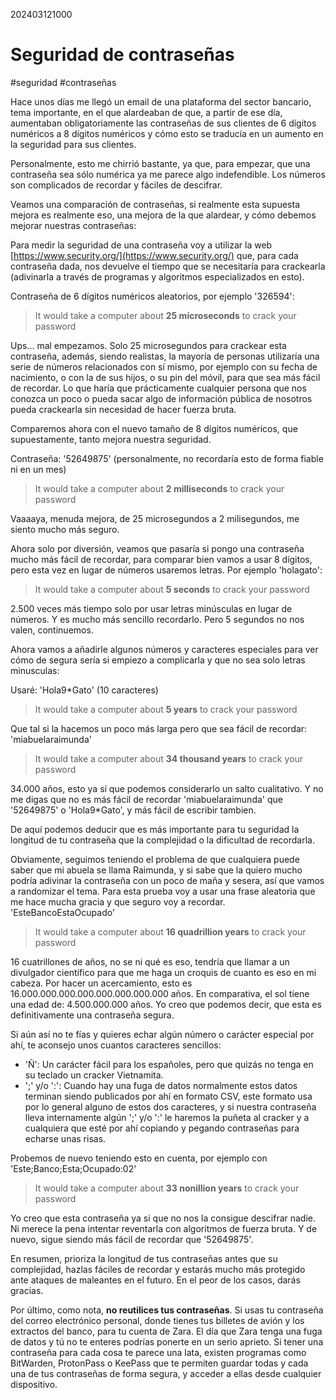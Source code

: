 202403121000
# Seguridad de contraseñas
#seguridad #contraseñas

Hace unos días me llegó un email de una plataforma del sector bancario, tema importante, en el que alardeaban de que, a partir de ese día, aumentaban obligatoriamente las contraseñas de sus clientes de 6 dígitos numéricos a 8 dígitos numéricos y cómo esto se traducía en un aumento en la seguridad para sus clientes.

Personalmente, esto me chirrió bastante, ya que, para empezar, que una contraseña sea sólo numérica ya me parece algo indefendible. Los números son complicados de recordar y fáciles de descifrar.

Veamos una comparación de contraseñas, si realmente esta supuesta mejora es realmente eso, una mejora de la que alardear, y cómo debemos mejorar nuestras contraseñas:

Para medir la seguridad de una contraseña voy a utilizar la web [https://www.security.org/](https://www.security.org/) que, para cada contraseña dada, nos devuelve el tiempo que se necesitaría para crackearla (adivinarla a través de programas y algoritmos especializados en esto).

Contraseña de 6 dígitos numéricos aleatorios, por ejemplo '326594':

> It would take a computer about **25 microseconds** to crack your password

Ups... mal empezamos. Solo 25 microsegundos para crackear esta contraseña, además, siendo realistas, la mayoría de personas utilizaría una serie de números relacionados con sí mismo, por ejemplo con su fecha de nacimiento, o con la de sus hijos, o su pin del móvil, para que sea más fácil de recordar. Lo que haría que prácticamente cualquier persona que nos conozca un poco o pueda sacar algo de información pública de nosotros pueda crackearla sin necesidad de hacer fuerza bruta.

Comparemos ahora con el nuevo tamaño de 8 dígitos numéricos, que supuestamente, tanto mejora nuestra seguridad.

Contraseña: '52649875' (personalmente, no recordaría esto de forma fiable ni en un mes)

> It would take a computer about **2 milliseconds** to crack your password

Vaaaaya, menuda mejora, de 25 microsegundos a 2 milisegundos, me siento mucho más seguro.

Ahora solo por diversión, veamos que pasaría si pongo una contraseña mucho más fácil de recordar, para comparar bien vamos a usar 8 dígitos, pero esta vez en lugar de números usaremos letras. Por ejemplo 'holagato':

> It would take a computer about **5 seconds** to crack your password

2.500 veces más tiempo solo por usar letras minúsculas en lugar de números. Y es mucho más sencillo recordarlo. Pero 5 segundos no nos valen, continuemos.

Ahora vamos a añadirle algunos números y caracteres especiales para ver cómo de segura sería si empiezo a complicarla y que no sea solo letras minusculas:

Usaré: 'Hola9*Gato' (10 caracteres)

> It would take a computer about **5 years** to crack your password

Que tal si la hacemos un poco más larga pero que sea fácil de recordar: 'miabuelaraimunda'

> It would take a computer about **34 thousand years** to crack your password

34.000 años, esto ya sí que podemos considerarlo un salto cualitativo. Y no me digas que no es más fácil de recordar 'miabuelaraimunda' que '52649875' o 'Hola9*Gato', y más fácil de escribir tambien.

De aquí podemos deducir que es más importante para tu seguridad la longitud de tu contraseña que la complejidad o la dificultad de recordarla.

Obviamente, seguimos teniendo el problema de que cualquiera puede saber que mi abuela se llama Raimunda, y si sabe que la quiero mucho podría adivinar la contraseña con un poco de maña y sesera, así que vamos a randomizar el tema. Para esta prueba voy a usar una frase aleatoria que me hace mucha gracia y que seguro voy a recordar. 'EsteBancoEstaOcupado'

> It would take a computer about **16 quadrillion years** to crack your password

16 cuatrillones de años, no se ni qué es eso, tendría que llamar a un divulgador científico para que me haga un croquis de cuanto es eso en mi cabeza. Por hacer un acercamiento, esto es 16.000.000.000.000.000.000.000.000 años. En comparativa, el sol tiene una edad de: 4.500.000.000 años. Yo creo que podemos decir, que esta es definitivamente una contraseña segura.

Si aún así no te fías y quieres echar algún número o carácter especial por ahí, te aconsejo unos cuantos caracteres sencillos:

- 'Ñ': Un carácter fácil para los españoles, pero que quizás no tenga en su teclado un cracker Vietnamita.
- ';' y/o ':': Cuando hay una fuga de datos normalmente estos datos terminan siendo publicados por ahí en formato CSV, este formato usa por lo general alguno de estos dos caracteres, y si nuestra contraseña lleva internamente algún ';' y/o ':' le haremos la puñeta al cracker y a cualquiera que esté por ahí copiando y pegando contraseñas para echarse unas risas.

Probemos de nuevo teniendo esto en cuenta, por ejemplo con 'Este;Banco;Esta;Ocupado:02'

> It would take a computer about **33 nonillion years** to crack your password

Yo creo que esta contraseña ya si que no nos la consigue descifrar nadie. Ni merece la pena intentar reventarla con algoritmos de fuerza bruta. Y de nuevo, sigue siendo más fácil de recordar que '52649875'.

En resumen, prioriza la longitud de tus contraseñas antes que su complejidad, hazlas fáciles de recordar y estarás mucho más protegido ante ataques de maleantes en el futuro. En el peor de los casos, darás gracias.

Por último, como nota, **no reutilices tus contraseñas**. Si usas tu contraseña del correo electrónico personal, donde tienes tus billetes de avión y los extractos del banco, para tu cuenta de Zara. El día que Zara tenga una fuga de datos y tú no te enteres podrías ponerte en un serio aprieto. Si tener una contraseña para cada cosa te parece una lata, existen programas como BitWarden, ProtonPass o KeePass que te permiten guardar todas y cada una de tus contraseñas de forma segura, y acceder a ellas desde cualquier dispositivo.